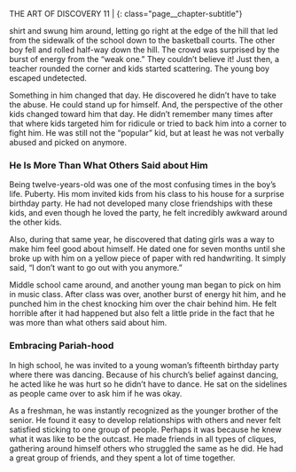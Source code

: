 THE ART OF DISCOVERY 11 |
{: class="page__chapter-subtitle"}

shirt and swung him around, letting go right at the edge of the hill that led from
the sidewalk of the school down to the basketball courts. The other boy fell and
rolled half-way down the hill. The crowd was surprised by the burst of energy
from the “weak one.” They couldn’t believe it! Just then, a teacher rounded the
corner and kids started scattering. The young boy escaped undetected.

Something in him changed that day. He discovered he didn’t have to take the
abuse. He could stand up for himself. And, the perspective of the other kids changed
toward him that day. He didn’t remember many times after that where kids targeted
him for ridicule or tried to back him into a corner to fight him. He was still not the
“popular” kid, but at least he was not verbally abused and picked on anymore.

### He Is More Than What Others Said about Him

Being twelve-years-old was one of the most confusing times in the boy’s life.
Puberty. His mom invited kids from his class to his house for a surprise birthday
party. He had not developed many close friendships with these kids, and even
though he loved the party, he felt incredibly awkward around the other kids.

Also, during that same year, he discovered that dating girls was a way to
make him feel good about himself. He dated one for seven months until she
broke up with him on a yellow piece of paper with red handwriting. It simply
said, “I don’t want to go out with you anymore.”

Middle school came around, and another young man began to pick on
him in music class. After class was over, another burst of energy hit him, and
he punched him in the chest knocking him over the chair behind him. He felt
horrible after it had happened but also felt a little pride in the fact that he was
more than what others said about him.

### Embracing Pariah-hood

In high school, he was invited to a young woman’s fifteenth birthday party
where there was dancing. Because of his church’s belief against dancing, he acted
like he was hurt so he didn’t have to dance. He sat on the sidelines as people
came over to ask him if he was okay.

As a freshman, he was instantly recognized as the younger brother of the
senior. He found it easy to develop relationships with others and never felt
satisfied sticking to one group of people. Perhaps it was because he knew what
it was like to be the outcast. He made friends in all types of cliques, gathering
around himself others who struggled the same as he did. He had a great group
of friends, and they spent a lot of time together.